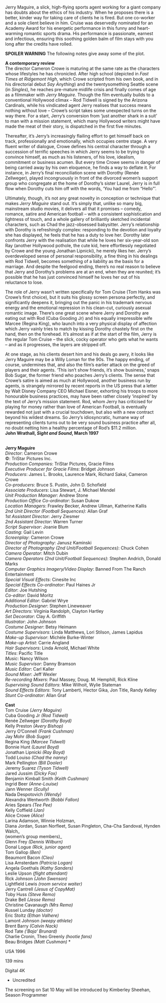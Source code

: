 
Jerry Maguire, a slick, high-flying sports agent working for a giant company has doubts about the ethics of his industry. When he proposes there is a better, kinder way for taking care of clients he is fired. But one co-worker and a sole client believe in him. Cruise was deservedly nominated for an Academy Award for his energetic performance in this funny and heart-warming romantic sports drama. His performance is passionate, earnest and infectious, ensuring this soothing golden balm of film stays with you long after the credits have rolled.

**SPOILER WARNING** The following notes give away some of the plot.

**A contemporary review**  
The director Cameron Crowe is maturing at the same rate as the characters whose lifestyles he has chronicled. After high school (depicted in _Fast Times at Ridgemont High_, which Crowe scripted from his own book, and in his directorial debut _Say Anything_) and the twentysomething Seattle scene (in _Singles_), he reaches pre-mature midlife crisis and finally comes of age as a filmmaker with _Jerry Maguire_. Though the film eventually builds to a conventional Hollywood climax – Rod Tidwell is signed by the Arizona Cardinals, while his vindicated agent Jerry realises that success means nothing without love – Crowe’s script takes some unexpected turns on the way there. For a start, Jerry’s conversion from ‘just another shark in a suit’ to man with a mission statement, which many Hollywood writers might have made the meat of their story, is dispatched in the first five minutes.

Thereafter, it’s Jerry’s increasingly flailing effort to get himself back on track, professionally and emotionally, which occupies centre stage. A very fluent writer of dialogue, Crowe defines his central character through a succession of terrific speeches in which Jerry seems to be trying to convince himself, as much as his listeners, of his love, idealism, commitment or business acumen. But every time Crowe seems in danger of being carried away by his own eloquence, he finds a way to deflate it. For instance, in Jerry’s final reconciliation scene with Dorothy (Renée Zellweger), played incongruously in front of the divorced women’s support group who congregate at the home of Dorothy’s sister Laurel, Jerry is in full flow when Dorothy cuts him off with the words, ‘You had me from “Hello”’.

Ultimately, though, it’s not any great novelty in conception or technique that makes _Jerry Maguire_ stand out. It’s simply that, unlike so many big, mainstream studio movies, it delivers all that it promises – comedy, romance, satire and American football – with a consistent sophistication and lightness of touch, and a whole gallery of brilliantly sketched incidental characters, such as Chad the jazz-obsessed babysitter. Jerry’s relationship with Dorothy is refreshingly complex: responding to the devotion and loyalty she has displayed, he feels that he has a duty to love her. Dorothy later confronts Jerry with the realisation that while he loves her six-year-old son Ray (another Hollywood pothole, the cute kid, here effortlessly negotiated by Crowe and the young Jonathan Lipnicki), he merely likes her. Jerry’s overdeveloped sense of personal responsibility, a fine thing in his dealings with Rod Tidwell, becomes something of a liability as the basis for a marriage. And despite the feelgood ending, there’s no real reason to believe that Jerry and Dorothy’s problems are at an end, when they are reunited; it’s possible that he has just convinced himself he loves her out of his reluctance to lose.

The role of Jerry wasn’t written specifically for Tom Cruise (Tom Hanks was Crowe’s first choice), but it suits his glossy screen persona perfectly, and significantly deepens it, bringing out the panic in his trademark nervous energy and the emotional repression in his clean-cut, curiously asexual romantic image. There’s one great scene where Jerry and Dorothy are eating out with Rod (Cuba Gooding Jr) and his equally irrepressible wife Marcee (Regina King), who launch into a very physical display of affection which Jerry vainly tries to match by kissing Dorothy chastely first on the hand, then on the forehead. It’s almost as if at the start of the film, Jerry is the regular Tom Cruise – the slick, cocky operator who gets what he wants – and as it progresses, the layers are stripped off.

At one stage, as his clients desert him and his deals go awry, it looks like Jerry Maguire may be a Willy Loman for the 90s. The happy ending, of course, undermines that, and also the film’s earlier attack on the greed of players and their agents. ‘This isn’t show friends, it’s show business,’ snaps Bob Sugar, the former friend who poaches Jerry’s clients. The sense that Crowe’s satire is aimed as much at Hollywood, another business run by agents, is strangely mirrored by recent reports in the US press that a letter by Walt Disney Company CEO Michael Eisner, exhorting his troops to more honourable business practices, may have been rather closely ‘inspired’ by the text of Jerry’s mission statement. Rod, whom Jerry has criticised for playing for money rather than love of American Football, is eventually rewarded not just with a crucial touchdown, but also with a new contract beyond his wildest dreams. So Jerry’s idiosyncratic, humane way of representing clients turns out to be very sound business practice after all, no doubt netting him a healthy percentage of Rod’s $11.2 million.  
**John Wrathall, _Sight and Sound_, March 1997**
<br><br>

**Jerry Maguire**  
_Director_: Cameron Crowe  
©: TriStar Pictures Inc.  
_Production Companies_: TriStar Pictures,  Gracie Films  
_Executive Producer for Gracie Films_:  Bridget Johnson  
_Producers_: James L. Brooks, Laurence Mark, Richard Sakai, Cameron Crowe  
_Co-producers_: Bruce S. Pustin, John D. Schofield  
_Associate Producers_: Lisa Stewart,  J. Michael Mendel  
_Unit Production Manager_: Andrew Stone  
_Production Office Co-ordinator_: Susan Dukow  
_Location Managers_: Frawley Becker,  Andrew Ullman, Katherine Kallis  
_2nd Unit Director (Football Sequences)_: Allan Graf  
_1st Assistant Director_: Jerry Ziesmer  
_2nd Assistant Director_: Warren Turner  
_Script Supervisor_: Joanie Blum  
_Casting_: Gail Levin  
_Screenplay_: Cameron Crowe  
_Director of Photography_: Janusz Kaminski  
_Director of Photography (2nd Unit/Football Sequences)_: Chuck Cohen  
_Camera Operator_: Mitch Dubin  
_Camera Operators (2nd Unit/Football Sequences)_: Stephen Andrich, Donald Marks  
_Computer Graphics Imagery/Video Display_:  Banned From The Ranch Entertainment  
_Special Visual Effects_: Cinesite Inc  
_Special Effects Co-ordinator_: Paul Haines Jr  
_Editor_: Joe Hutshing  
_Co-editor_: David Moritz  
_Additional Editor_: Gabriel Wrye  
_Production Designer_: Stephen Lineweaver  
_Art Directors_: Virginia Randolph, Clayton Hartley  
_Set Decorator_: Clay A. Griffith  
_Illustrator_: John Johnson  
_Costume Designer_: Betsy Heimann  
_Costume Supervisors_: Linda Matthews,  Lori Stilson, James Lapidus  
_Make-up Supervisor_: Michèle Burke-Winter  
_Make-up Artist_: Carrie Angland  
_Hair Supervisors_: Linda Arnold, Michael White  
_Titles_: Pacific Title  
_Music_: Nancy Wilson  
_Music Supervisor_: Danny Bramson  
_Music Editor_: Carl Kaller  
_Sound Mixer_: Jeff Wexler  
_Re-recording Mixers_: Paul Massey,  Doug. M. Hemphill, Rick Kline  
_Supervising Sound Editors_: Mike Wilhoit,  Wylie Stateman  
_Sound Effects Editors_: Tony Lamberti, Hector Gika, Jon Title, Randy Kelley  
_Stunt Co-ordinator_: Allan Graf  

**Cast**  
Tom Cruise _(Jerry Maguire)_  
Cuba Gooding Jr _(Rod Tidwell)_  
Renée Zellweger _(Dorothy Boyd)_  
Kelly Preston _(Avery Bishop)_  
Jerry O’Connell _(Frank Cushman)_  
Jay Mohr _(Bob Sugar)_  
Regina King _(Marcee Tidwell)_  
Bonnie Hunt _(Laurel Boyd)_  
Jonathan Lipnicki _(Ray Boyd)_  
Todd Louiso _(Chad the nanny)_  
Mark Pellington _(Bill Dooler)_  
Jeremy Suarez _(Tyson Tidwell)_  
Jared Jussim _(Dicky Fox)_  
Benjamin Kimball Smith _(Keith Cushman)_  
Ingrid Beer _(Anne-Louise)_  
Jann Wenner _(Scully)_  
Nada Despotovich _(Wendy)_  
Alexandra Wentworth _(Bobbi Fallon)_  
Aries Spears _(Tee Pee)_  
Kelly Coffield _(Jan)_  
Alice Crowe _(Alice)_  
Larina Adamson, Winnie Holzman,  
Diana Jordan, Susan Norfleet, Susan Pingleton, Cha-Cha Sandoval, Hynden Walch_  
(women’s group members)_  
Glenn Frey _(Dennis Wilburn)_  
Donal Logue _(Rick, junior agent)_  
Tom Gallop _(Ben)_  
Beaumont Bacon _(Cleo)_  
Lisa Amsterdam _(Patricia Logan)_  
Angela Goethals _(Kathy Sanders)_  
Leslie Upson _(flight attendant)_  
Rick Johnson _(John Swenson)_  
Lightfield Lewis _(room service waiter)_  
Jerry Cantrell _(Jesus of CopyMat)_  
Toby Huss _(Steve Remo)_  
Drake Bell _(Jesse Remo)_  
Christine Cavanaugh _(Mrs Remo)_  
Russel Lunday _(doctor)_  
Eric Stoltz _(Ethan Valhere)_  
Lamont Johnson _(weepy athlete)_  
Brent Barry _(Calvin Nack)_  
Rod Tate _(‘Baja’ Brunard)_  
Charlie Cronin, Theo Greenly _(hootie fans)_  
Beau Bridges _(Matt Cushman)_ *

USA 1996

139 mins

Digital 4K

* Uncredited

The screening on Sat 10 May will be introduced by Kimberley Sheehan, Season Programmer
<!--stackedit_data:
eyJoaXN0b3J5IjpbLTE0Njc0NjExMTJdfQ==
-->